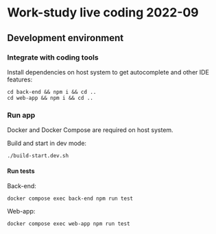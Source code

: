 # Work-study live coding 2022-09

## Development environment

### Integrate with coding tools

Install dependencies on host system to get autocomplete and other IDE features:

```
cd back-end && npm i && cd ..
cd web-app && npm i && cd ..
```

### Run app

Docker and Docker Compose are required on host system.

Build and start in dev mode:

```
./build-start.dev.sh
```

#### Run tests

Back-end:

```
docker compose exec back-end npm run test
```

Web-app:

```
docker compose exec web-app npm run test
```
